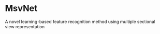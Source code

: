 # MsvNet
A novel learning-based feature recognition method using multiple sectional view representation
